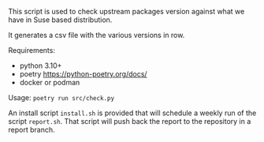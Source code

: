 This script is used to check upstream packages version against what we have in Suse based distribution.

It generates a csv file with the various versions in row.

Requirements:
- python 3.10+
- poetry https://python-poetry.org/docs/
- docker or podman

Usage:
`poetry run src/check.py`

An install script `install.sh` is provided that will schedule a weekly run of the script `report.sh`.
That script will push back the report to the repository in a report branch.
